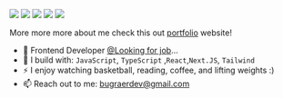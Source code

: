 [<img src="https://img.shields.io/badge/github-%2312100E.svg?&style=for-the-badge&logo=github&logoColor=white&color=black" />](https://github.com/benbugraer)
[<img src="https://img.shields.io/badge/threads-%230077B5.svg?&style=for-the-badge&logo=threads&logoColor=black&color=f1f1f1" />](https://www.threads.net/@benbugraer)
[<img src="https://img.shields.io/badge/instagram-%2312100E.svg?&style=for-the-badge&logo=instagram&logoColor=white&color=405DE6" />](https://www.instagram.com/benbugraer/) 
[<img src="https://img.shields.io/badge/linkedin-%230077B5.svg?&style=for-the-badge&logo=linkedin&logoColor=white" />](https://www.linkedin.com/in/n-bu%C4%9Fra-er/)
[<img src="https://img.shields.io/badge/reddit-%230077B5.svg?&style=for-the-badge&logo=reddit&logoColor=white&color=FF5700" />](https://www.reddit.com/user/benbugraer)


More more more about me check this out [portfolio](https://bugraer.vercel.app/) website!
- 🏢 Frontend Developer [@Looking for job](https://www.linkedin.com/in/n-bu%C4%9Fra-er/)...
- 🧰 I build with: `JavaScript`, `TypeScript` ,`React`,`Next.JS`, `Tailwind`
- ⚡ I enjoy watching basketball, reading, coffee, and lifting weights :)
- 📫 Reach out to me: bugraerdev@gmail.com
